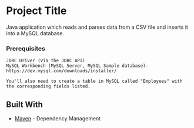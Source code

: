 # Project Title

Java application which reads and parses data from a CSV file and inserts it into a MySQL database. 

### Prerequisites
```
JDBC Driver (Via the JDBC API)
MySQL Workbench (MySQL Server, MySQL Sample database)- https://dev.mysql.com/downloads/installer/ 

You'll also need to create a table in MySQL called "Employees" with the corresponding fields listed.

```
## Built With
* [Maven](https://maven.apache.org/) - Dependency Management
